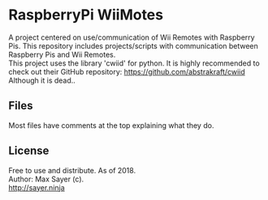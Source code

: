 # RaspberryPi WiiMotes
A project centered on use/communication of Wii Remotes with Raspberry Pis. This repository includes projects/scripts with communication between Raspberry Pis and Wii Remotes.
</br>
This project uses the library 'cwiid' for python. It is highly recommended to check out their GitHub repository: https://github.com/abstrakraft/cwiid
</br>Although it is dead..

## Files
Most files have comments at the top explaining what they do.

## License
Free to use and distribute. As of 2018.
</br>
Author: Max Sayer (c).
</br>
http://sayer.ninja
